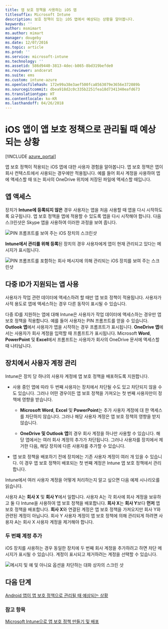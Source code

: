 ```yaml
---
title: 앱 보호 정책을 사용하는 iOS 앱
titlesuffix: Microsoft Intune
description: 보호 정책이 있는 iOS 앱에서 예상되는 상황을 알아봅니다.
keywords: ''
author: msmimart
ms.author: mimart
manager: dougeby
ms.date: 12/07/2016
ms.topic: article
ms.prod: ''
ms.service: microsoft-intune
ms.technology: ''
ms.assetid: 586d9440-3813-4dec-b865-8bd319befde0
ms.reviewer: andcerat
ms.suite: ems
ms.custom: intune-azure
ms.openlocfilehash: 172e99a38e3aef500fca8563079e3656e372089b
ms.sourcegitcommit: dbea918d2c0c335b2251fea18d7341340eafd673
ms.translationtype: HT
ms.contentlocale: ko-KR
ms.lasthandoff: 04/26/2018
---
```

# <a name="what-to-expect-when-your-ios-app-is-managed-by-app-protection-policies"></a>iOS 앱이 앱 보호 정책으로 관리될 때 예상되는 상황

[!INCLUDE [azure_portal](./includes/azure_portal.md)]

앱 보호 정책이 적용되는 iOS 앱에 대한 사용자 경험을 알아봅니다. 앱 보호 정책은 앱이 회사 컨텍스트에서 사용되는 경우에만 적용됩니다. 예를 들어 회사 계정을 사용하여 앱에 액세스할 때 또는 회사의 OneDrive 위치에 저장된 파일에 액세스할 때입니다.
##  <a name="accessing-apps"></a>앱 액세스

장치가 **Intune에 등록되지 않은** 경우 사용자는 앱을 처음 사용할 때 앱을 다시 시작하도록 요구됩니다.  앱 보호 정책을 앱에 적용할 수 있도록 앱을 다시 시작해야 합니다. 다음 스크린샷은 Skype 앱을 사용하여 이러한 과정을 보여 줍니다.


![PIN 프롬프트를 보여 주는 iOS 장치의 스크린샷](./media/ios-pin-prompt.png)

**Intune에서 관리를 위해 등록**된 장치의 경우 사용자에게 앱이 현재 관리되고 있다는 메시지가 표시됩니다.

![PIN 프롬프트를 포함하는 회사 메시지에 의해 관리되는 iOS 장치를 보여 주는 스크린샷](./media/ios-managed-devices-pin-prompt.png)

##  <a name="using-apps-with-multi-identity-support"></a>다중 ID가 지원되는 앱 사용

사용자가 작업 관련 데이터에 액세스하려 할 때만 앱 보호 정책이 적용됩니다.  사용자가 사적 용도로 앱에 액세스하는 경우 다른 동작이 표시될 수 있습니다. 

다중 ID를 지원하는 앱에 대해 Intune은 사용자가 작업 데이터에 액세스하는 경우만 앱 보호 정책을 적용합니다.  예를 들어 사용자는 PIN 프롬프트를 얻을 수 있습니다.  **Outlook 앱**에서 사용자가 앱을 시작하는 경우 프롬프트가 표시됩니다. **OneDrive 앱**에서는 사용자가 회사 계정을 입력할 때 프롬프트가 표시됩니다.  Microsoft **Word**, **PowerPoint** 및 **Excel**에서 프롬프트는 사용자가 회사의 OneDrive 문서에 액세스할 때 나타납니다.
##  <a name="managing-user-accounts-on-the-device"></a>장치에서 사용자 계정 관리

Intune은 장치 당 하나의 사용자 계정에 앱 보호 정책을 배포하도록 지원합니다.

* 사용 중인 앱에 따라 두 번째 사용자는 장치에서 차단될 수도 있고 차단되지 않을 수도 있습니다. 그러나 어떤 경우이든 앱 보호 정책을 가져오는 첫 번째 사용자만이 정책에 영향을 받습니다.
  * **Microsoft Word**, **Excel** 및 **PowerPoint**는 추가 사용자 계정에 대 한 액세스를 차단하지 않습니다. 그러나 해당 사용자 계정은 앱 보호 정책의 영향을 받지 않습니다.

  * **OneDrive 및 Outlook 앱**의 경우 회사 계정을 하나만 사용할 수 있습니다.  해당 앱에서는 여러 회사 계정의 추가가 차단됩니다.  그러나 사용자를 장치에서 제거한 다음, 해당 장치에 다른 사용자를 추가할 수 있습니다.

* 앱 보호 정책을 배포하기 전에 장치에는 기존 사용자 계정이 여러 개 있을 수 있습니다. 이 경우 앱 보호 정책이 배포되는 첫 번째 계정은 Intune 앱 보호 정책에서 관리합니다.


Intune에서 여러 사용자 계정을 어떻게 처리하는지 알고 싶으면 다음 예제 시나리오를 읽습니다.

사용자 A는 **회사 X** 및 **회사 Y**에서 일합니다. 사용자 A는 각 회사에 회사 계정을 보유하고 둘 다 Intune을 사용하여 앱 보호 정책을 배포합니다. **회사 X**는 **회사 Y**보다 **먼저** 앱 보호 정책을 배포합니다. **회사 X**와 연결된 계정은 앱 보호 정책을 가져오지만 회사 Y와 관련된 계정이 아닙니다. 회사 Y 사용자 계정이 앱 보호 정책에 의해 관리되게 하려면 사용자 A는 회사 X 사용자 계정을 제거해야 합니다.
### <a name="adding-a-second-account"></a>두 번째 계정 추가

iOS 장치를 사용하는 경우 동일한 장치에 두 번째 회사 계정을 추가하려고 하면 차단 메시지가 표시될 수 있습니다.  계정이 표시되고 제거하려는 계정을 선택할 수 있습니다.

![메시지 및 예 및 아니요 옵션을 차단하는 대화 상자의 스크린 샷](./media/ios-switch-user.PNG)

## <a name="next-steps"></a>다음 단계
[Android 앱이 앱 보호 정책으로 관리될 때 예상되는 상황](app-protection-enabled-apps-android.md)
### <a name="see-also"></a>참고 항목
[Microsoft Intune으로 앱 보호 정책 만들기 및 배포](app-protection-policies.md)
